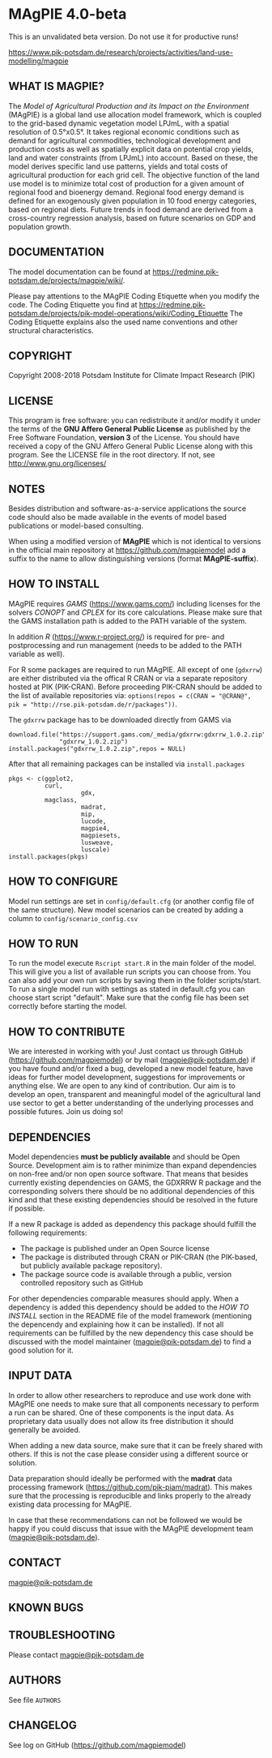 # MAgPIE 4.0-beta

This is an unvalidated beta version. Do not use it for productive runs!

  <https://www.pik-potsdam.de/research/projects/activities/land-use-modelling/magpie>

## WHAT IS MAGPIE?
The *Model of Agricultural Production and its Impact on the Environment* (MAgPIE)
is a global land use allocation model framework, which is coupled to the grid-based
dynamic vegetation model LPJmL, with a spatial resolution of 0.5°x0.5°. It takes
regional economic conditions such as demand for agricultural commodities, technological
development and production costs as well as spatially explicit data on potential
crop yields, land and water constraints (from LPJmL) into account. Based on these,
the model derives specific land use patterns, yields and total costs of
agricultural production for each grid cell. The objective function of the land use
model is to minimize total cost of production for a given amount of regional food
and bioenergy demand. Regional food energy demand is defined for an exogenously
given population in 10 food energy categories, based on regional diets. Future
trends in food demand are derived from a cross-country regression analysis, based
on future scenarios on GDP and population growth.

## DOCUMENTATION
The model documentation can be found at
https://redmine.pik-potsdam.de/projects/magpie/wiki/.

Please pay attentions to the MAgPIE Coding Etiquette when you modify the code.
The Coding Etiquette you find at
https://redmine.pik-potsdam.de/projects/pik-model-operations/wiki/Coding_Etiquette
The Coding Etiquette explains also the used name conventions and other
structural characteristics.

## COPYRIGHT
Copyright 2008-2018 Potsdam Institute for Climate Impact Research (PIK)

## LICENSE
This program is free software: you can redistribute it and/or modify
it under the terms of the **GNU Affero General Public License** as published by
the Free Software Foundation, **version 3** of the License. You should have
received a copy of the GNU Affero General Public License along with this
program. See the LICENSE file in the root directory. If not, see
http://www.gnu.org/licenses/

## NOTES
Besides distribution and software-as-a-service applications the source code
should also be made available in the events of model based publications or
model-based consulting.

When using a modified version of **MAgPIE** which is not identical to versions
in the official main repository at https://github.com/magpiemodel add a suffix
to the name to allow distinguishing versions (format **MAgPIE-suffix**).

## HOW TO INSTALL
MAgPIE requires *GAMS* (https://www.gams.com/) including licenses for the
solvers *CONOPT* and *CPLEX* for its core calculations. Please make sure that
the GAMS installation path is added to the PATH variable of the system.

In addition *R* (https://www.r-project.org/) is required for pre- and
postprocessing and run management (needs to be added to the PATH variable
as well).

For R some packages are required to run MAgPIE. All except of one (`gdxrrw`) are
either distributed via the offical R CRAN or via a separate repository hosted at
PIK (PIK-CRAN). Before proceeding PIK-CRAN should be added to the list of
available repositories via:
`options(repos = c(CRAN = "@CRAN@",
         pik = "http://rse.pik-potsdam.de/r/packages"))`.

The `gdxrrw` package has to be downloaded directly from GAMS via
```
download.file("https://support.gams.com/_media/gdxrrw:gdxrrw_1.0.2.zip",
              "gdxrrw_1.0.2.zip")
install.packages("gdxrrw_1.0.2.zip",repos = NULL)
```

After that all remaining packages can be installed via `install.packages`

```
pkgs <- c(ggplot2,
          curl,
					gdx,
          magclass,
					madrat,
					mip,
					lucode,
					magpie4,
					magpiesets,
					lusweave,
					luscale)
install.packages(pkgs)
```

## HOW TO CONFIGURE
Model run settings are set in `config/default.cfg` (or another config file of
the same structure). New model scenarios can be created by adding a column to
`config/scenario_config.csv`

## HOW TO RUN
To run the model execute `Rscript start.R` in the main folder of the model.
This will give you a list of available run scripts you can choose from. You can
also add your own run scripts by saving them in the folder scripts/start. To run
a single model run with settings as stated in default.cfg you can choose start
script "default". Make sure that the config file has been set correctly before
starting the model.

## HOW TO CONTRIBUTE
We are interested in working with you! Just contact us through GitHub
(https://github.com/magpiemodel) or by mail (magpie@pik-potsdam.de) if you have
found and/or fixed a bug, developed a new model feature, have ideas for further
model development, suggestions for improvements or anything else. We are open to
any kind of contribution. Our aim is to develop an open, transparent and
meaningful model of the agricultural land use sector to get a better
understanding of the underlying processes and possible futures. Join us doing
so!

## DEPENDENCIES
Model dependencies **must be publicly available** and should be Open Source.
Development aim is to rather minimize than expand dependencies on non-free
and/or non open source software. That means that besides currently existing
dependencies on GAMS, the GDXRRW R package and the corresponding solvers there
should be no additional dependencies of this kind and that these existing
dependencies should be resolved in the future if possible.

If a new R package is added as dependency this package should fulfill the
following requirements:
* The package is published under an Open Source license
* The package is distributed through CRAN or PIK-CRAN (the PIK-based,
  but publicly available package repository).
* The package source code is available through a public, version controlled
  repository such as GitHub

For other dependencies comparable measures should apply. When a dependency is
added this dependency should be added to the *HOW TO INSTALL* section in the
README file of the model framework (mentioning the depencendy and explaining
how it can be installed). If not all requirements can be fulfilled by the new
dependency this case should be discussed with the model maintainer
(magpie@pik-potsdam.de) to find a good solution for it.

## INPUT DATA

In order to allow other researchers to reproduce and use work done with MAgPIE
one needs to make sure that all components necessary to perform a run can be
shared. One of these components is the input data. As proprietary data usually
does not allow its free distribution it should generally be avoided.

When adding a new data source, make sure that it can be freely shared with
others. If this is not the case please consider using a different source or
solution.

Data preparation should ideally be performed with the **madrat** data processing
framework (https://github.com/pik-piam/madrat). This makes sure that the
processing is reproducible and links properly to the already existing data
processing for MAgPIE.

In case that these recommendations can not be followed we would be happy if you
could discuss that issue with the MAgPIE development team
(magpie@pik-potsdam.de).

## CONTACT
magpie@pik-potsdam.de

## KNOWN BUGS

## TROUBLESHOOTING
Please contact magpie@pik-potsdam.de

## AUTHORS
See file `AUTHORS`

## CHANGELOG
See log on GitHub (https://github.com/magpiemodel)
